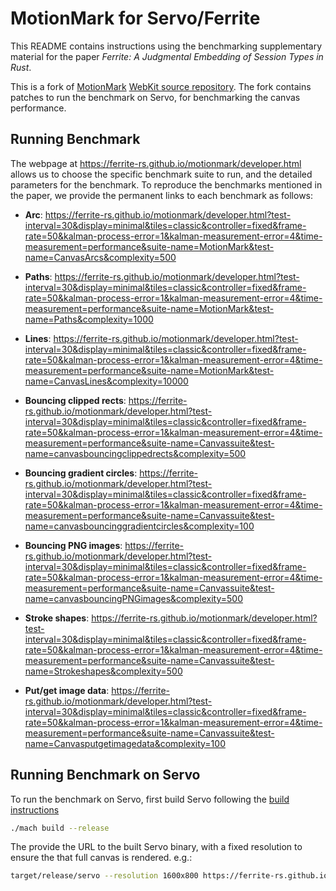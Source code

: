 # MotionMark for Servo/Ferrite

This README contains instructions using the benchmarking supplementary material
for the paper _Ferrite: A Judgmental Embedding of Session Types in Rust_.

This is a fork of [MotionMark](https://browserbench.org/MotionMark/)
[WebKit source repository](https://github.com/WebKit/WebKit/tree/e9e8c65749da0a64dacef1e9363f25ff22f3be4a/Websites/browserbench.org/MotionMark1.1).
The fork contains patches to run the benchmark on Servo, for benchmarking
the canvas performance.

## Running Benchmark

The webpage at https://ferrite-rs.github.io/motionmark/developer.html allows us to choose
the specific benchmark suite to run, and the detailed parameters for the
benchmark. To reproduce the benchmarks mentioned in the paper, we
provide the permanent links to each benchmark as follows:

  - **Arc**: https://ferrite-rs.github.io/motionmark/developer.html?test-interval=30&display=minimal&tiles=classic&controller=fixed&frame-rate=50&kalman-process-error=1&kalman-measurement-error=4&time-measurement=performance&suite-name=MotionMark&test-name=CanvasArcs&complexity=500

  - **Paths**: https://ferrite-rs.github.io/motionmark/developer.html?test-interval=30&display=minimal&tiles=classic&controller=fixed&frame-rate=50&kalman-process-error=1&kalman-measurement-error=4&time-measurement=performance&suite-name=MotionMark&test-name=Paths&complexity=1000

  - **Lines**: https://ferrite-rs.github.io/motionmark/developer.html?test-interval=30&display=minimal&tiles=classic&controller=fixed&frame-rate=50&kalman-process-error=1&kalman-measurement-error=4&time-measurement=performance&suite-name=MotionMark&test-name=CanvasLines&complexity=10000

  - **Bouncing clipped rects**: https://ferrite-rs.github.io/motionmark/developer.html?test-interval=30&display=minimal&tiles=classic&controller=fixed&frame-rate=50&kalman-process-error=1&kalman-measurement-error=4&time-measurement=performance&suite-name=Canvassuite&test-name=canvasbouncingclippedrects&complexity=500

  - **Bouncing gradient circles**: https://ferrite-rs.github.io/motionmark/developer.html?test-interval=30&display=minimal&tiles=classic&controller=fixed&frame-rate=50&kalman-process-error=1&kalman-measurement-error=4&time-measurement=performance&suite-name=Canvassuite&test-name=canvasbouncinggradientcircles&complexity=100

  - **Bouncing PNG images**: https://ferrite-rs.github.io/motionmark/developer.html?test-interval=30&display=minimal&tiles=classic&controller=fixed&frame-rate=50&kalman-process-error=1&kalman-measurement-error=4&time-measurement=performance&suite-name=Canvassuite&test-name=canvasbouncingPNGimages&complexity=500

  - **Stroke shapes**: https://ferrite-rs.github.io/motionmark/developer.html?test-interval=30&display=minimal&tiles=classic&controller=fixed&frame-rate=50&kalman-process-error=1&kalman-measurement-error=4&time-measurement=performance&suite-name=Canvassuite&test-name=Strokeshapes&complexity=500

  - **Put/get image data**: https://ferrite-rs.github.io/motionmark/developer.html?test-interval=30&display=minimal&tiles=classic&controller=fixed&frame-rate=50&kalman-process-error=1&kalman-measurement-error=4&time-measurement=performance&suite-name=Canvassuite&test-name=Canvasputgetimagedata&complexity=100

## Running Benchmark on Servo

To run the benchmark on Servo, first build Servo following the
[build instructions](https://github.com/servo/servo#setting-up-your-environment)

```bash
./mach build --release
```

The provide the URL to the built Servo binary, with a fixed resolution
to ensure the that full canvas is rendered. e.g.:

```bash
target/release/servo --resolution 1600x800 https://ferrite-rs.github.io/motionmark/developer.html
```
